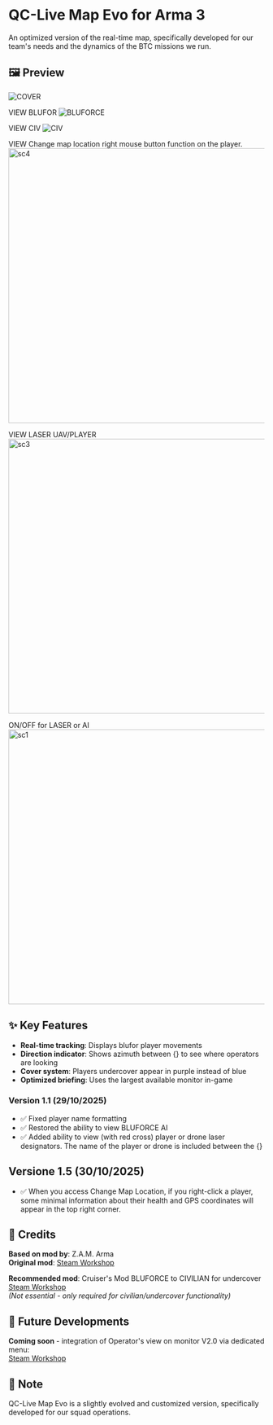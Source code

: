 # QC-Live Map Evo for Arma 3

An optimized version of the real-time map, specifically developed for our team's needs and the dynamics of the BTC missions we run.

## 🖼️ Preview

![COVER](https://github.com/user-attachments/assets/362a8aba-373e-42e1-9839-d72599b24b1d)

VIEW BLUFOR
![BLUFORCE](https://github.com/user-attachments/assets/21937959-1b75-4f90-8f69-8c5061adb3e5)

VIEW CIV
![CIV](https://github.com/user-attachments/assets/735cfc54-0fe5-4e4c-aa38-eec5fcc6fb54)

VIEW Change map location right mouse button function on the player.
<img width="960" height="540" alt="sc4" src="https://github.com/user-attachments/assets/f607e336-d921-4f1b-a118-1441cf95ba4f" />

VIEW LASER UAV/PLAYER
<img width="960" height="540" alt="sc3" src="https://github.com/user-attachments/assets/315b564d-5ccc-41b8-82b9-7b201b3b99f9" />

ON/OFF for LASER or AI
<img width="960" height="540" alt="sc1" src="https://github.com/user-attachments/assets/865b4ace-d297-4da9-ba25-03a8e8352281" />



## ✨ Key Features

- **Real-time tracking**: Displays blufor player movements
- **Direction indicator**: Shows azimuth between {} to see where operators are looking
- **Cover system**: Players undercover appear in purple instead of blue
- **Optimized briefing**: Uses the largest available monitor in-game

### Version 1.1 (29/10/2025)
- ✅ Fixed player name formatting
- ✅ Restored the ability to view BLUFORCE AI
- ✅ Added ability to view (with red cross) player or drone laser designators. The name of the player or drone is included between the {}

## Versione 1.5 (30/10/2025)

- ✅ When you access Change Map Location, if you right-click a player, some minimal information about their health and GPS coordinates will appear in the top right corner.

## 🤝 Credits

**Based on mod by**: Z.A.M. Arma  
**Original mod**: [Steam Workshop](https://steamcommunity.com/sharedfiles/filedetails/?id=3018683365)

**Recommended mod**: Cruiser's Mod BLUFORCE to CIVILIAN for undercover  
[Steam Workshop](https://steamcommunity.com/sharedfiles/filedetails/?id=3595437256)  
*(Not essential - only required for civilian/undercover functionality)*

## 🚀 Future Developments

**Coming soon** - integration of Operator's view on monitor V2.0 via dedicated menu:  
[Steam Workshop](https://steamcommunity.com/sharedfiles/filedetails/?id=3595078376)

## 📝 Note

QC-Live Map Evo is a slightly evolved and customized version, specifically developed for our squad operations.
